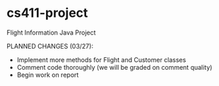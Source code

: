 # cs411-project
Flight Information Java Project

PLANNED CHANGES (03/27):
- Implement more methods for Flight and Customer classes 
- Comment code thoroughly (we will be graded on comment quality)
- Begin work on report
